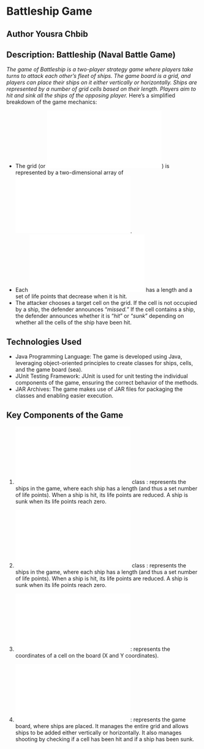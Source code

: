 # Battleship Game
## Author Yousra Chbib
## Description: Battleship (Naval Battle Game) 
*The game of Battleship is a two-player strategy game where players take turns to attack each other’s fleet of ships. The game board is a grid, and players can place their ships on it either vertically or horizontally. Ships are represented by a number of grid cells based on their length. Players aim to hit and sink all the ships of the opposing player.*
Here’s a simplified breakdown of the game mechanics:
- The grid (or ![Sea](src/battleship/Sea.java)) is represented by a two-dimensional array of ![Cells](src/battleship/Cell.java).
- Each ![Ship](src/battleship/Ship.java) has a length and a set of life points that decrease when it is hit.
- The attacker chooses a target cell on the grid. If the cell is not occupied by a ship, the defender announces “*missed.*” If the cell contains a ship, the defender announces whether it is “*hit*” or “*sunk*” depending on whether all the cells of the ship have been hit.

## Technologies Used
- Java Programming Language: The game is developed using Java, leveraging object-oriented principles to create classes for ships, cells, and the game board (sea).
- JUnit Testing Framework: JUnit is used for unit testing the individual components of the game, ensuring the correct behavior of the methods.
- JAR Archives: The game makes use of JAR files for packaging the classes and enabling easier execution. 

## Key Components of the Game
1. ![Ship](src/battleship/Ship.java) class : represents the ships in the game, where each ship has a length (and thus a set number of life points). When a ship is hit, its life points are reduced. A ship is sunk when its life points reach zero.

2. ![Cell](src/battleship/Cell.java) class : represents the ships in the game, where each ship has a length (and thus a set number of life points). When a ship is hit, its life points are reduced. A ship is sunk when its life points reach zero.

3. ![Position](src/battleship/util/Position.java): represents the coordinates of a cell on the board (X and Y coordinates).

4. ![Sea](src/battleship/Sea.java): represents the game board, where ships are placed. It manages the entire grid and allows ships to be added either vertically or horizontally. It also manages shooting by checking if a cell has been hit and if a ship has been sunk.